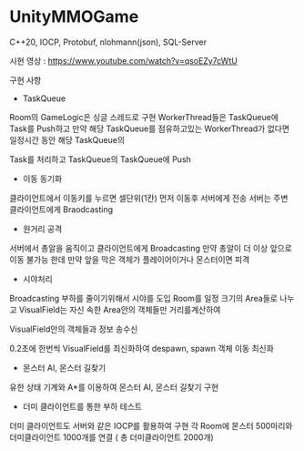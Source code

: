 # UnityMMOGame
C++20, IOCP, Protobuf, nlohmann(json), SQL-Server

시현 영상 : https://www.youtube.com/watch?v=qsoEZy7cWtU

구현 사항
- TaskQueue

Room의 GameLogic은 싱글 스레드로 구현 WorkerThread들은 TaskQueue에 Task를 Push하고
만약 해당 TaskQueue를 점유하고있는 WorkerThread가 없다면 일정시간 동안 해당 TaskQueue의 

Task를 처리하고 TaskQueue의 TaskQueue에 Push

- 이동 동기화

클라이언트에서 이동키를 누르면 셀단위(1칸) 먼저 이동후 서버에게 전송
서버는 주변 클라이언트에게 Braodcasting

- 원거리 공격

서버에서 총알을 움직이고 클라이언트에게 Broadcasting 만약 총알이 더 이상 앞으로 이동 불가능 한데 만약 앞을 막은 객체가 플레이어이거나 몬스터이면 피격

- 시야처리

Broadcasting 부하를 줄이기위해서 시야를 도입
Room를 일정 크기의 Area들로 나누고 VisualField는 자신 속한 Area안의 객체들만 거리를계산하여

VisualField안의 객체들과 정보 송수신

0.2초에 한번씩 VisualField를 최신화하여 despawn, spawn 객체 이동 최신화 

- 몬스터 AI, 몬스터 길찾기

유한 상태 기계와 A*를 이용하여 몬스터 AI, 몬스터 길찾기 구현

- 더미 클라이언트를 통한 부하 테스트

더미 클라이언트도 서버와 같은 IOCP를 활용하여 구현
각 Room에 몬스터 500마리와 더미클라이언트 1000개를 연결 ( 총 더미클라이언트 2000개)

